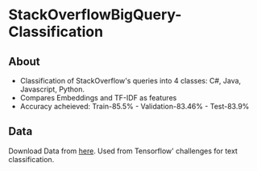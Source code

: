 # StackOverflowBigQuery-Classification

## About
- Classification of StackOverflow's queries into 4 classes: C#, Java, Javascript, Python.
- Compares Embeddings and TF-IDF as features
- Accuracy acheieved: Train-85.5% - Validation-83.46% - Test-83.9%

## Data
Download Data from [here](http://storage.googleapis.com/download.tensorflow.org/data/stack_overflow_16k.tar.gz). Used from Tensorflow' challenges for text classification.
